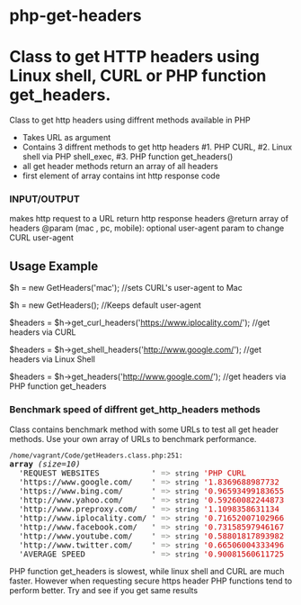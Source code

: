 # php-get-headers
<h1>Class to get HTTP headers using Linux shell, CURL or PHP function get_headers.</h1>


Class to get http headers using diffrent methods available in PHP

 * Takes URL as argument
 * Contains 3 diffrent methods to get http headers
   #1. PHP CURL, 
   #2. Linux shell via PHP shell_exec,
   #3. PHP function get_headers()
 * all get header methods return an array of all headers
 * first element of array contains int http response code

<h3>INPUT/OUTPUT</h2>
 makes http request to a URL return http response headers
 @return array of headers
 @param  (mac , pc, mobile): optional user-agent param to change CURL user-agent
 
<h2>Usage Example</h2>

$h = new GetHeaders('mac'); //sets CURL's user-agent to Mac

$h = new GetHeaders(); //Keeps default user-agent

$headers = $h->get_curl_headers('https://www.iplocality.com/'); //get headers via CURL

$headers = $h->get_shell_headers('http://www.google.com/'); //get headers via Linux Shell

$headers = $h->get_headers('http://www.google.com/'); //get headers via PHP function  get_headers

<h3>Benchmark speed of diffrent get_http_headers methods</h3>

<p>Class contains benchmark method with some URLs to test all get header methods. Use your own array of URLs to benchmark performance.</p>

<pre class="xdebug-var-dump" dir="ltr"><small>/home/vagrant/Code/getHeaders.class.php:251:</small>
<b>array</b> <i>(size=10)</i>
  'REQUEST WEBSITES           ' <font color="#888a85">=&gt;</font> <small>string</small> <font color="#cc0000">'PHP CURL              LINUX SHELL           PHP GET HEADERS     '</font> <i>(length=64)</i>
  'https://www.google.com/    ' <font color="#888a85">=&gt;</font> <small>string</small> <font color="#cc0000">'1.8369688987732       1.4304299354553       1.1995270252228     '</font> <i>(length=64)</i>
  'https://www.bing.com/      ' <font color="#888a85">=&gt;</font> <small>string</small> <font color="#cc0000">'0.96593499183655      0.98185205459595      0.92472505569458    '</font> <i>(length=64)</i>
  'http://www.yahoo.com/      ' <font color="#888a85">=&gt;</font> <small>string</small> <font color="#cc0000">'0.59260082244873      0.35894203186035      2.4568209648132     '</font> <i>(length=64)</i>
  'http://www.preproxy.com/   ' <font color="#888a85">=&gt;</font> <small>string</small> <font color="#cc0000">'1.1098358631134       0.35897588729858      1.6951670646667     '</font> <i>(length=64)</i>
  'http://www.iplocality.com/ ' <font color="#888a85">=&gt;</font> <small>string</small> <font color="#cc0000">'0.71652007102966      0.72328615188599      0.82622981071472    '</font> <i>(length=64)</i>
  'http://www.facebook.com/   ' <font color="#888a85">=&gt;</font> <small>string</small> <font color="#cc0000">'0.73158597946167      0.81967496871948      2.4969518184662     '</font> <i>(length=64)</i>
  'http://www.youtube.com/    ' <font color="#888a85">=&gt;</font> <small>string</small> <font color="#cc0000">'0.58801817893982      1.0290570259094       1.3727321624756     '</font> <i>(length=64)</i>
  'http://www.twitter.com/    ' <font color="#888a85">=&gt;</font> <small>string</small> <font color="#cc0000">'0.66506004333496      0.47173810005188      3.1517231464386     '</font> <i>(length=64)</i>
  'AVERAGE SPEED              ' <font color="#888a85">=&gt;</font> <small>string</small> <font color="#cc0000">'0.90081560611725      0.77174451947212      1.7654846310616     '</font> <i>(length=64)</i>
</pre>

<p>PHP function get_headers is slowest, while linux shell and CURL are much faster. However when requesting secure https header PHP functions tend to perform better. Try and see if you get same results</p>
